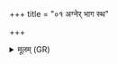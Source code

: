 +++
title = "०१ अग्नेर् भाग स्थ"

+++
<details><summary>मूलम् (GR)</summary>

अग्नेर् भाग स्थ ।  
अपां शुक्रं देवीर् आपो वर्चो अस्मासु धत्त ।  
प्रजापतेर् वो धाम्नास्मै लोकाय सादये ॥
</details>